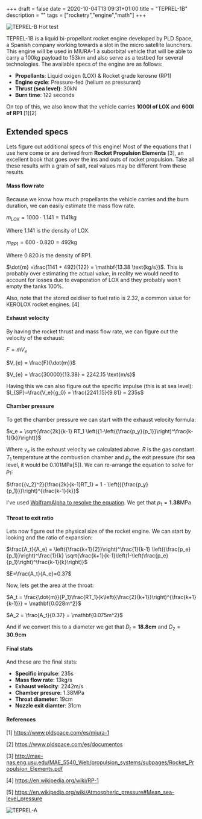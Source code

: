 +++ 
draft = false
date = 2020-10-04T13:09:31+01:00
title = "TEPREL-1B"
description = ""
tags = ["rocketry","engine","math"]
+++

![TEPREL-B Hot test](https://pbs.twimg.com/media/Egw3QCEWoAAabtR?format=jpg&name=large)

TEPREL-1B is a liquid bi-propellant rocket engine developed by PLD Space, a Spanish company working towards a slot in the micro satellite launchers. This engine will be used in MIURA-1 a suborbital vehicle that will be able to carry a 100kg payload to 153km and also serve as a testbed for several technologies. The available specs of the engine are as follows:

- **Propellants**: Liquid oxigen (LOX) & Rocket grade kerosne (RP1)
- **Engine cycle**: Pressure-fed  (helium as pressurant)
- **Thrust (sea level)**: 30kN
- **Burn time**: 122 seconds

On top of this, we also know that the vehicle carries **1000l of LOX** and **600l of RP1**  [1][2]


## Extended specs

Lets figure out additional specs of this engine! Most of the equations that I use here come or are derived from **Rocket Propulsion Elements** [3], an excellent book that goes over the ins and outs of rocket propulsion. Take all these results with a grain of salt, real values may be different from these results.

#### Mass flow rate

Because we know how much propellants the vehicle carries and the burn duration, we can easily estimate the mass flow rate.

$m_{LOX} = 1000 \cdot 1.141 = 1141 \text{kg}$

Where $1.141$ is the density of LOX. 

$m_{RP1} = 600 \cdot 0.820 = 492 \text{kg}$

Where $0.820$ is the density of RP1.

$\dot{m} =\frac{1141 + 492}{122} = \mathbf{13.38 \text{kg/s}}$. This is probably over estimating the actual value, in reality we would need to account for losses due to evaporation of LOX and they probably won't empty the tanks 100%.

Also, note that the stored oxidiser to fuel ratio is $2.32$, a common value for KEROLOX rocket engines. [4]

#### Exhaust velocity

By having the rocket thrust and mass flow rate, we can figure out the velocity of the exhaust:

$F = \dot{m} V_{e}$

$V_{e} = \frac{F}{\dot{m}}$

$V_{e} = \frac{30000}{13.38} = 2242.15 \text{m/s}$
 
Having this we can also figure out the specific impulse (this is at sea level): $I_{SP}=\frac{V_e}{g_0} = \frac{2241.15}{9.81} = 235s$ 

#### Chamber pressure

To get the chamber pressure we can start with the exhaust velocity formula:

$v_e = \sqrt{\frac{2k}{k-1} RT_1 \left({1-\left({\frac{p_y}{p_1}}\right)^\frac{k-1}{k}}\right)}$

Where $v_e$ is the exhaust velocity we calculated above. $R$ is the gas constant. $T_1$ temperature at the combustion chamber and $p_y$ the exit pressure (for sea level, it would be 0.101MPa[5]).  We can re-arrange the equation to solve for $p_1$:

$\frac{{v_2}^2}{\frac{2k}{k-1}RT_1} = 1 - \left({{\frac{p_y}{p_1}}}\right)^{\frac{k-1}{k}}$

I've used [WolframAlpha to resolve the equation](https://www.wolframalpha.com/input/?i=%282242%5E2%29%2F%2810.3*1245600%29%3D1-%28101000%2Fx%29%5E%280.19%29). We get that $p_1 = \mathbf{1.38\text{MPa}}$

#### Throat to exit  ratio

Lets now figure out the physical size of the rocket engine. We can start by looking and the ratio of expansion:

$\frac{A_t}{A_e} = \left({\frac{k+1}{2}}\right)^\frac{1}{k-1} \left({\frac{p_e}{p_1}}\right)^\frac{1}{k} \sqrt{\frac{k+1}{k-1}\left(1-\left(\frac{p_e}{p_1}\right)^\frac{k-1}{k}\right)}$

$E=\frac{A_t}{A_e}=0.37$

Now, lets get the area at the throat:

$A_t = \frac{\dot{m}}{P_1}\frac{RT_1}{k\left({\frac{2}{k+1}}\right)^{\frac{k+1}{k-1}}} = \mathbf{0.028m^2}$

$A_2 = \frac{A_t}{0.37} = \mathbf{0.075m^2}$

And if we convert this to a diameter we get that $D_t = \mathbf{18.8cm}$ and $D_2 = \mathbf{30.9cm}$


#### Final stats

And these are the final stats:

- **Specific impulse**: 235s
- **Mass flow rate**: 13kg/s
- **Exhaust velocity**: 2242m/s
- **Chamber presure**: 1.38MPa
- **Throat diameter**: 19cm
- **Nozzle exit diamter**: 31cm

#### References

[1] https://www.pldspace.com/es/miura-1

[2] https://www.pldspace.com/es/documentos

[3] http://mae-nas.eng.usu.edu/MAE_5540_Web/propulsion_systems/subpages/Rocket_Propulsion_Elements.pdf

[4] https://en.wikipedia.org/wiki/RP-1

[5] https://en.wikipedia.org/wiki/Atmospheric_pressure#Mean_sea-level_pressure


![TEPREL-A](https://pbs.twimg.com/media/DD9YX0AWsAANPEh?format=jpg&name=large)

<!-- 
Where $p_a$ is the ambient pressure, $k$ is the ratio of specific heats (1.23 is a common value for KEROLOX) and $M$ is the exit gas mach number.

$T_t=T_c \frac{2}{k+1}$

$c=\sqrt{kRT}$

$p_c = p_a\left({1+ \frac{1}{2} \left({k-1}\right) M^2 }\right)^{\frac{k}{k-1}}$
-->
